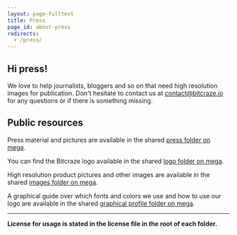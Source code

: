 ```yaml
---
layout: page-fulltext
title: Press
page_id: about-press
redirects:
  - /press/
---
```


## Hi press!

We love to help journalists, bloggers and so on that need high resolution images
for publication. Don't hesitate to contact us at contact@bitcraze.io for any
questions or if there is something missing.

## Public resources

Press material and pictures are available in the shared
[press folder on mega](https://mega.nz/#F!OZIkEATZ!6jc7MKMXx24m_3kH0VOk3Q).

You can find the Bitcraze logo available in the shared
[logo folder on mega](https://mega.nz/#F!KNomSRrC!OlIJvWIWVa1VVCLvGJv5_A).

High resolution product pictures and other images are available in the shared
[images folder on mega](https://mega.nz/#F!Lc5XASSb!BZ4Ail-am5XSOV4VIZD9cg).

A graphical guide over which fonts and colors we use and how to use our logo are available in the shared
[graphical profile folder on mega](https://mega.nz/#F!7VwUVDhR!FcqZdubzsAlNYFVRxQDr3w).

----

__License for usage is stated in the license file in the root of each folder.__
